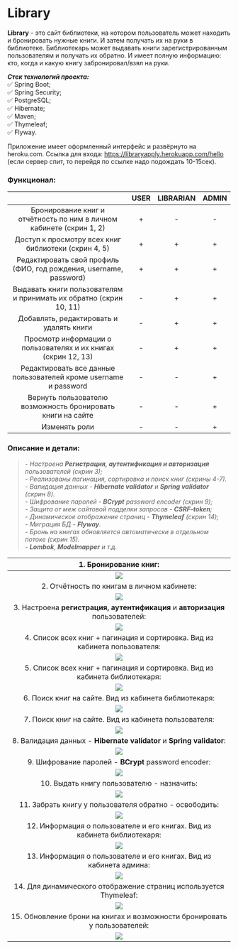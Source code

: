 # Library

**Library** - это сайт библиотеки, на котором пользователь может находить и бронировать нужные книги. И затем получать их на руки в библиотеке. Библиотекарь может выдавать книги зарегистрированным пользователям и получать их обратно. И имеет полную информацию: кто, когда и какую книгу забронировал/взял на руки.

***Стек технологий проекта:***   
:white_check_mark: Spring Boot;   
:white_check_mark: Spring Security;   
:white_check_mark: PostgreSQL;   
:white_check_mark: Hibernate;   
:white_check_mark: Maven;   
:white_check_mark: Thymeleaf;   
:white_check_mark: Flyway.

Приложение имеет оформленный интерфейс и развёрнуто на heroku.com. Ссылка для входа: https://libraryapply.herokuapp.com/hello   
(если сервер спит, то перейдя по ссылке надо подождать 10-15сек).

### Функционал:
|                                                                      | USER | LIBRARIAN | ADMIN |
|:--------------------------------------------------------------------:|:----:|:---------:|:-----:|
| Бронирование книг и отчётность по ним в личном кабинете (скрин 1, 2) |  +   |     -     |   -   |
|         Доступ к просмотру всех книг библиотеки (скрин 4, 5)         |  +   |     +     |   +   |
|  Редактировать свой профиль (ФИО, год рождения, username, password)  |  +   |     +     |   +   |
|  Выдавать книги пользователям и принимать их обратно (скрин 10, 11)  |  -   |     +     |   +   |
|               Добавлять, редактировать и удалять книги               |  -   |     +     |   +   |
|    Просмотр информации о пользователях и их книгах (скрин 12, 13)    |  -   |     +     |   +   |
|   Редактировать все данные пользователей кроме username и password   |  -   |     -     |   +   |
|     Вернуть пользователю возможность бронировать книги на сайте      |  -   |     -     |   +   |
|                            Изменять роли                             |  -   |     -     |   +   |

### Описание и детали:
>*- Настроена __Регистрация, аутентификация и авторизация__ пользователей (скрин 3);*  
*- Реализованы пагинация, сортировка и поиск книг (скрины 4-7).*   
*- Валидация данных - __Hibernate validator__ и __Spring validator__ (скрин 8).*   
*- Шифрование паролей - __BCrypt__ password encoder (скрин 9);*   
*- Защита от меж сайтовой подделки запросов - __CSRF-token__;*  
*- Динамическое отображение страниц - __Thymeleaf__ (скрин 14);*  
*- Миграция БД - __Flyway__.*   
*- Бронь на книгах обновляется автоматически в отдельном потоке (скрин 15).*     
*- __Lombok__, __Modelmapper__ и т.д.*

|                             1. Бронирование книг:                             |
|:-----------------------------------------------------------------------------:|
|                        ![](readme-screen/booking.jpg)                         |
|                  2. Отчётность по книгам в личном кабинете:                   |
|                        ![](readme-screen/my_books.jpg)                        |
| 3. Настроена __регистрация, аутентификация__ и __авторизация__ пользователей: |
|                        ![](readme-screen/reg_form.jpg)                        |
|  4. Список всех книг + пагинация и сортировка. Вид из кабинета пользователя:  |
|                  ![](readme-screen/all_books_from_user.jpg)                   |
|  5. Список всех книг + пагинация и сортировка. Вид из кабинета библиотекаря:  |
|                ![](readme-screen/all_books_from_librarian.jpg)                |
|             6. Поиск книг на сайте. Вид из кабинета библиотекаря:             |
|                 ![](readme-screen/search_from_librarian.jpg)                  |
|             7. Поиск книг на сайте. Вид из кабинета пользователя:             |
|                    ![](readme-screen/search_from_user.jpg)                    |
|     8. Валидация данных - __Hibernate validator__ и __Spring validator__:     |
|                       ![](readme-screen/validator.jpg)                        |
|             9. Шифрование паролей - __BCrypt__ password encoder:              |
|                         ![](readme-screen/BCrypt.jpg)                         |
|                  10. Выдать книгу пользователю - назначить:                   |
|                         ![](readme-screen/assign.jpg)                         |
|            11. Забрать книгу у пользователя обратно - освободить:             |
|                        ![](readme-screen/release.jpg)                         |
|   12. Информация о пользователе и его книгах. Вид из кабинета библиотекаря:   |
|                ![](readme-screen/user_info_from_librarian.jpg)                |
|      13. Информация о пользователе и его книгах. Вид из кабинета админа:      |
|                  ![](readme-screen/user_info_from_admin.jpg)                  |
|       14. Для динамического отображение страниц используется Thymeleaf:       |
|                       ![](readme-screen/thymeleaf.jpg)                        |
|   15. Обновление брони на книгах и возможности бронировать у пользователей:   |
|             ![](readme-screen/update_reservation_and_booking.jpg)             |